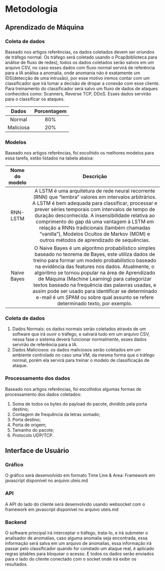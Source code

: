 # Metodologia

## Aprendizado de Máquina
### Coleta de dados
Baseado nos artigos referências, os dados coletados devem ser oriundos de tráfego normal. Os tráfego será coletado usando o Pcap(biblioteca para análise de fluxo de redes), todos os dados coletados serão salvos em um arquivo CSV, no caso esses dados com fluxo normal servirá de referência para a IA análisa a anomalia, onde anomania não é exatamente um IDS(detecção de uma intrusão), por esse motivo iremos contar com um classificador que irá tomar a decisão de dropar a conexão com esse cliente. Para treinamento do classificador será salvo um fluxo de dados de ataques conhecidos como: Scanners, Reverse TCP, DDoS. Esses dados servirão para o classificar os ataques.

| Dados | Porcentagem |
|:-----------------------------------------------------------------:|:---------------------------------------:|
| Normal | 80% |
| Maliciosa | 20% |

### Modelos
Baseado nos artigos referências, foi escolhido os melhores modelos para essa tarefa, estão listados na tabela abaixa:

| Nome do modelo | Descrição |
|:-----------------------------:|:---------------------------------------------------------------------------:|
| RNN-LSTM | A LSTM é uma arquitetura de rede neural recorrente (RNN) que “lembra” valores em intervalos arbitrários. A LSTM é bem adequada para classificar, processar e prever séries temporais com intervalos de tempo de duração desconhecida. A insensibilidade relativa ao comprimento do gap dá uma vantagem à LSTM em relação a RNNs tradicionais (também chamadas “vanilla”), Modelos Ocultos de Markov (MOM) e outros métodos de aprendizado de sequências. |
| Naive Bayes | O Naive Bayes é um algoritmo probabilístico simples baseado no teorema de Bayes, este utiliza dados de treino para formar um modelo probabilístico baseado na evidência das features nos dados. Atualmente, o algoritmo se tornou popular na área de Aprendizado de Máquina (Machine Learning) para categorizar textos baseado na frequência das palavras usadas, e assim pode ser usado para identificar se determinado e-mail é um SPAM ou sobre qual assunto se refere determinado texto, por exemplo. |

### Coleta de dados
1. Dados Normais: os dados normais serão coletados através de um software que irá ouvir o tráfego, e salvará tudo em um arquivo CSV, nessa fase o sistema deverá funcionar normalmente, esses dados servirão de referência para a IA.
2. Dados Maliciosos: os dados maliciosos serão coletados em um ambiente controlado no caso uma VM, da mesma forma que o tráfego normal, porém ela servirá para treinar o modelo de classificação de ataque.

### Processamento dos dados
Baseado nos artigos referências, foi escolhidos algumas formas de processamento dos dados coletados:

1. Soma de todos os bytes do payload do pacote, dividido pela porta destino;
2. Contagem de frequência da letras somado;
3. Porta destino;
4. Porta de origem;
5. Tamanho do pacote;
6. Protocolo UDP/TCP.

## Interface de Usuário
### Gráfico
O gráfico será desenvolvido em formato Time Line & Area: Framework em javascript disponível no arquivo uteis.md

### API
A API do lado do cliente será desenvolvido usando websocket com o framework em javascript disponível no arquivo uteis.md

### Backend
O software principal irá interceptar o tráfego, trata-lo, e irá submeter o analisador de anomalias, caso alguma anomalia seja encontrada, essa informação será salva em um arquivo de anomalias, essa informação irá passar pelo classificador quando for constado um ataque real, é aplicado regras iptables para bloquear o acesso. E todos os dados serão enviados para o lado do cliente conectado com o socket onde irá exibir os resultados.
